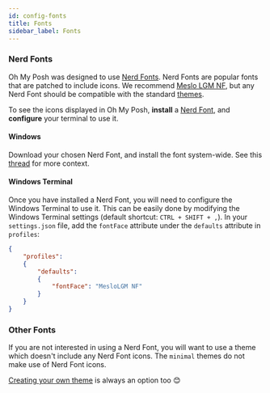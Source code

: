 ```yaml
---
id: config-fonts
title: Fonts
sidebar_label: Fonts
---
```


### Nerd Fonts

Oh My Posh was designed to use [Nerd Fonts][nerdfonts]. Nerd Fonts are popular fonts that are patched to include icons.
We recommend [Meslo LGM NF][meslo], but any Nerd Font should be compatible with the standard [themes][themes].

To see the icons displayed in Oh My Posh, **install** a [Nerd Font][nerdfonts], and **configure** your terminal to use it.

#### Windows

Download your chosen Nerd Font, and install the font system-wide. See this [thread][font-thread] for more context.

#### Windows Terminal

Once you have installed a Nerd Font, you will need to configure the Windows Terminal to use it. This can be easily done
by modifying the Windows Terminal settings (default shortcut: `CTRL + SHIFT + ,`). In your `settings.json` file, add the
`fontFace` attribute under the `defaults` attribute in `profiles`:

```json
{
    "profiles":
    {
        "defaults":
        {
            "fontFace": "MesloLGM NF"
        }
    }
}
```

### Other Fonts

If you are not interested in using a Nerd Font, you will want to use a theme which doesn't include any Nerd Font icons.
The `minimal` themes do not make use of Nerd Font icons.

[Creating your own theme][configuration] is always an option too 😊

[nerdfonts]: https://www.nerdfonts.com/
[meslo]: https://github.com/ryanoasis/nerd-fonts/releases/download/v2.1.0/Meslo.zip
[themes]: https://github.com/JanDeDobbeleer/oh-my-posh/tree/main/themes
[font-thread]: https://github.com/JanDeDobbeleer/oh-my-posh/issues/145#issuecomment-730162622
[configuration]: /docs/config-overview
